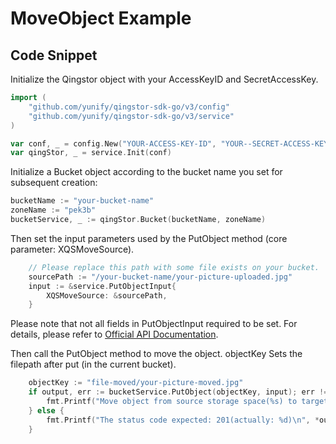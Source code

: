 # MoveObject Example

## Code Snippet

Initialize the Qingstor object with your AccessKeyID and SecretAccessKey.

```go
import (
	"github.com/yunify/qingstor-sdk-go/v3/config"
	"github.com/yunify/qingstor-sdk-go/v3/service"
)

var conf, _ = config.New("YOUR-ACCESS-KEY-ID", "YOUR--SECRET-ACCESS-KEY")
var qingStor, _ = service.Init(conf)
```

Initialize a Bucket object according to the bucket name you set for subsequent creation:

```go
bucketName := "your-bucket-name"
zoneName := "pek3b"
bucketService, _ := qingStor.Bucket(bucketName, zoneName)
```

Then set the input parameters used by the PutObject method (core parameter: XQSMoveSource).

```go
	// Please replace this path with some file exists on your bucket.
	sourcePath := "/your-bucket-name/your-picture-uploaded.jpg"
	input := &service.PutObjectInput{
		XQSMoveSource: &sourcePath,
	}
```

Please note that not all fields in PutObjectInput required to be set. For details, please refer to [Official API Documentation](https://docs.qingcloud.com/qingstor/api/object/move).

Then call the PutObject method to move the object. objectKey Sets the filepath after put (in the current bucket).

```go
	objectKey := "file-moved/your-picture-moved.jpg"
	if output, err := bucketService.PutObject(objectKey, input); err != nil {
		fmt.Printf("Move object from source storage space(%s) to target path(%s) failed with given error: %s\n", sourcePath, objectKey, err)
	} else {
		fmt.Printf("The status code expected: 201(actually: %d)\n", *output.StatusCode)
	}
```